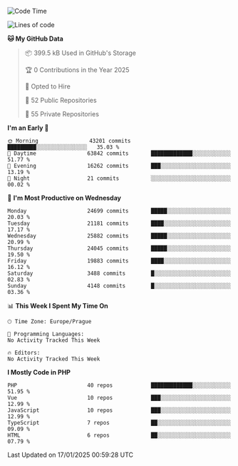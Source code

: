 <!--START_SECTION:waka-->
![Code Time](http://img.shields.io/badge/Code%20Time-1%2C584%20hrs%203%20mins-blue)

![Lines of code](https://img.shields.io/badge/From%20Hello%20World%20I%27ve%20Written-37.9%20million%20lines%20of%20code-blue)

**🐱 My GitHub Data** 

> 📦 399.5 kB Used in GitHub's Storage 
 > 
> 🏆 0 Contributions in the Year 2025
 > 
> 💼 Opted to Hire
 > 
> 📜 52 Public Repositories 
 > 
> 🔑 55 Private Repositories 
 > 
**I'm an Early 🐤** 

```text
🌞 Morning                43201 commits       █████████░░░░░░░░░░░░░░░░   35.03 % 
🌆 Daytime                63842 commits       █████████████░░░░░░░░░░░░   51.77 % 
🌃 Evening                16262 commits       ███░░░░░░░░░░░░░░░░░░░░░░   13.19 % 
🌙 Night                  21 commits          ░░░░░░░░░░░░░░░░░░░░░░░░░   00.02 % 
```
📅 **I'm Most Productive on Wednesday** 

```text
Monday                   24699 commits       █████░░░░░░░░░░░░░░░░░░░░   20.03 % 
Tuesday                  21181 commits       ████░░░░░░░░░░░░░░░░░░░░░   17.17 % 
Wednesday                25882 commits       █████░░░░░░░░░░░░░░░░░░░░   20.99 % 
Thursday                 24045 commits       █████░░░░░░░░░░░░░░░░░░░░   19.50 % 
Friday                   19883 commits       ████░░░░░░░░░░░░░░░░░░░░░   16.12 % 
Saturday                 3488 commits        █░░░░░░░░░░░░░░░░░░░░░░░░   02.83 % 
Sunday                   4148 commits        █░░░░░░░░░░░░░░░░░░░░░░░░   03.36 % 
```


📊 **This Week I Spent My Time On** 

```text
🕑︎ Time Zone: Europe/Prague

💬 Programming Languages: 
No Activity Tracked This Week

🔥 Editors: 
No Activity Tracked This Week
```

**I Mostly Code in PHP** 

```text
PHP                      40 repos            █████████████░░░░░░░░░░░░   51.95 % 
Vue                      10 repos            ███░░░░░░░░░░░░░░░░░░░░░░   12.99 % 
JavaScript               10 repos            ███░░░░░░░░░░░░░░░░░░░░░░   12.99 % 
TypeScript               7 repos             ██░░░░░░░░░░░░░░░░░░░░░░░   09.09 % 
HTML                     6 repos             ██░░░░░░░░░░░░░░░░░░░░░░░   07.79 % 
```




 Last Updated on 17/01/2025 00:59:28 UTC
<!--END_SECTION:waka-->
<!--
**AlexKratky/AlexKratky** is a ✨ _special_ ✨ repository because its `README.md` (this file) appears on your GitHub profile.

Here are some ideas to get you started:

- 🔭 I’m currently working on ...
- 🌱 I’m currently learning ...
- 👯 I’m looking to collaborate on ...
- 🤔 I’m looking for help with ...
- 💬 Ask me about ...
- 📫 How to reach me: ...
- 😄 Pronouns: ...
- ⚡ Fun fact: ...
-->
